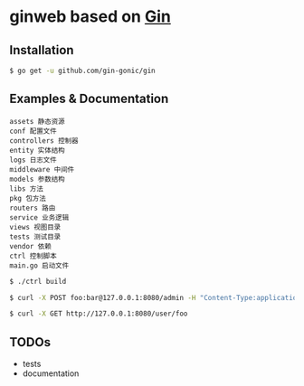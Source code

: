 # ginweb based on [Gin](https://github.com/gin-gonic/gin)

## Installation

```sh
$ go get -u github.com/gin-gonic/gin
```

## Examples & Documentation

```
assets 静态资源
conf 配置文件
controllers 控制器
entity 实体结构
logs 日志文件
middleware 中间件
models 参数结构
libs 方法
pkg 包方法
routers 路由
service 业务逻辑
views 视图目录
tests 测试目录
vendor 依赖
ctrl 控制脚本
main.go 启动文件
```

```sh
$ ./ctrl build

$ curl -X POST foo:bar@127.0.0.1:8080/admin -H "Content-Type:application/json" -d "{\"value\":\"123\"}"

$ curl -X GET http://127.0.0.1:8080/user/foo
```

## TODOs

- tests
- documentation
